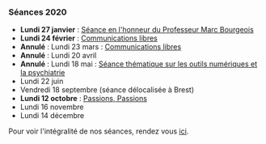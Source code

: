 ### Séances 2020
- **Lundi 27 janvier** : [Séance en l'honneur du Professeur Marc Bourgeois](seances/2020/honneur-professeur-marc-bourgeois)
- **Lundi 24 février** : [Communications libres](seances/2020/fevrier-2020-communications-libres)
- **Annulé** : Lundi 23 mars : [Communications libres](seances/2020/mars-2020-communications-libres)
- **Annulé** : Lundi 20 avril
- **Annulé** : Lundi 18 mai : [Séance thématique sur les outils numériques et la psychiatrie](seances/2020/outils-numeriques-et-psychiatrie)
- Lundi 22 juin
- Vendredi 18 septembre (séance délocalisée à Brest)
- **Lundi 12 octobre** : [Passions, Passions](seances/2020/passions-passions-octobre-2020)
- Lundi 16 novembre
- Lundi 14 décembre

Pour voir l'intégralité de nos séances, rendez vous [ici](/seances/).
